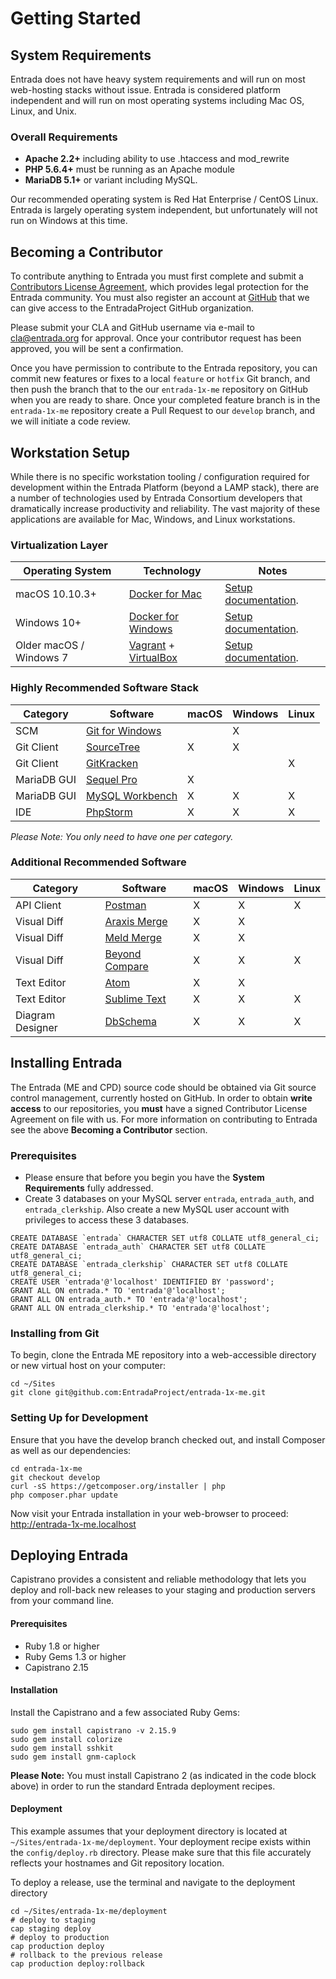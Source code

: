 # Getting Started

## System Requirements

Entrada does not have heavy system requirements and will run on most web-hosting stacks without issue. Entrada is considered platform independent and will run on most operating systems including Mac OS, Linux, and Unix.

### Overall Requirements

* **Apache 2.2+** including ability to use .htaccess and mod_rewrite
* **PHP 5.6.4+** must be running as an Apache module 
* **MariaDB 5.1+** or variant including MySQL.

Our recommended operating system is Red Hat Enterprise / CentOS Linux. Entrada is largely operating system independent, but unfortunately will not run on Windows at this time.

## Becoming a Contributor

To contribute anything to Entrada you must first complete and submit a [Contributors License Agreement](https://entrada.org/wp-content/uploads/Entrada-CLA.pdf), which provides legal protection for the Entrada community. You must also register an account at [GitHub](https://github.com) that we can give access to the EntradaProject GitHub organization.

Please submit your CLA and GitHub username via e-mail to [cla@entrada.org](mailto:cla@entrada.org) for approval. Once your contributor request has been approved, you will be sent a confirmation.

Once you have permission to contribute to the Entrada repository, you can commit new features or fixes to a local `feature` or `hotfix` Git branch, and then push the branch that to the our `entrada-1x-me` repository on GitHub when you are ready to share. Once your completed feature branch is in the `entrada-1x-me` repository create a Pull Request to our `develop` branch, and we will initiate a code review.

## Workstation Setup

While there is no specific workstation tooling / configuration required for development within the Entrada Platform (beyond a LAMP stack), there are a number of technologies used by Entrada Consortium developers that dramatically increase productivity and reliability. The vast majority of these applications are available for Mac, Windows, and Linux workstations.

### Virtualization Layer

| Operating System        | Technology                                                  | Notes                                                                                                           |
| ----------------------- | ----------------------------------------------------------- | --------------------------------------------------------------------------------------------------------------- | 
| macOS 10.10.3+          | [Docker for Mac](https://www.docker.com/docker-mac)         | [Setup documentation](https://github.com/EntradaProject/entrada-1x-docs/tree/master/resources/docker).   | 
| Windows 10+             | [Docker for Windows](https://www.docker.com/docker-windows) | [Setup documentation](https://github.com/EntradaProject/entrada-1x-docs/tree/master/resources/docker).   | 
| Older macOS / Windows 7 | [Vagrant](https://www.vagrantup.com) + [VirtualBox](https://www.virtualbox.org) | [Setup documentation](https://github.com/EntradaProject/entrada-1x-docs/tree/master/resources/vagrant). | 

### Highly Recommended Software Stack

| Category         | Software                                                    | macOS | Windows | Linux |
| ---------------- | ----------------------------------------------------------- | ----- | ------- | ----- |
| SCM              | [Git for Windows](https://git-scm.com/downloads)            |       | X       |       |
| Git Client       | [SourceTree](https://www.sourcetreeapp.com)                 | X     | X       |       |  
| Git Client       | [GitKracken](https://www.gitkraken.com)                     |       |         | X     |
| MariaDB GUI      | [Sequel Pro](https://sequelpro.com)                         | X     |         |       |
| MariaDB GUI      | [MySQL Workbench](https://www.mysql.com/products/workbench) | X     | X       | X     |
| IDE              | [PhpStorm](https://www.jetbrains.com/phpstorm)              | X     | X       | X     |

*Please Note: You only need to have one per category.*

### Additional Recommended Software

| Category         | Software                                                    | macOS | Windows | Linux |
| ---------------- | ----------------------------------------------------------- | ----- | ------- | ----- |
| API Client       | [Postman](https://www.getpostman.com)                       | X     | X       | X     |
| Visual Diff      | [Araxis Merge](https://www.araxis.com/merge)                | X     | X       |       |  
| Visual Diff      | [Meld Merge](http://meldmerge.org)                          | X     | X       |       |  
| Visual Diff      | [Beyond Compare](https://www.scootersoftware.com)           | X     | X       | X     |
| Text Editor      | [Atom](https://atom.io)                                     | X     | X       |       |
| Text Editor      | [Sublime Text](https://www.sublimetext.com)                 | X     | X       | X     |
| Diagram Designer | [DbSchema](https://www.dbschema.com)                        | X     | X       | X     |

## Installing Entrada

The Entrada (ME and CPD) source code should be obtained via Git source control management, currently hosted on GitHub. In order to obtain **write access** to our repositories, you **must** have a signed Contributor License Agreement on file with us. For more information on contributing to Entrada see the above **Becoming a Contributor** section.

### Prerequisites 

* Please ensure that before you begin you have the **System Requirements** fully addressed.
* Create 3 databases on your MySQL server `entrada`, `entrada_auth`, and `entrada_clerkship`. Also create a new MySQL user account with privileges to access these 3 databases.
```
CREATE DATABASE `entrada` CHARACTER SET utf8 COLLATE utf8_general_ci;
CREATE DATABASE `entrada_auth` CHARACTER SET utf8 COLLATE utf8_general_ci;
CREATE DATABASE `entrada_clerkship` CHARACTER SET utf8 COLLATE utf8_general_ci;
CREATE USER 'entrada'@'localhost' IDENTIFIED BY 'password';
GRANT ALL ON entrada.* TO 'entrada'@'localhost';
GRANT ALL ON entrada_auth.* TO 'entrada'@'localhost';
GRANT ALL ON entrada_clerkship.* TO 'entrada'@'localhost';
```

### Installing from Git

To begin, clone the Entrada ME repository into a web-accessible directory or new virtual host on your computer:
```
cd ~/Sites
git clone git@github.com:EntradaProject/entrada-1x-me.git
```

### Setting Up for Development

Ensure that you have the develop branch checked out, and install Composer as well as our dependencies:
```
cd entrada-1x-me
git checkout develop
curl -sS https://getcomposer.org/installer | php
php composer.phar update
```

Now visit your Entrada installation in your web-browser to proceed: http://entrada-1x-me.localhost

## Deploying Entrada

Capistrano provides a consistent and reliable methodology that lets you deploy and roll-back new releases to your staging and production servers from your command line.

#### Prerequisites
- Ruby 1.8 or higher
- Ruby Gems 1.3 or higher
- Capistrano 2.15

#### Installation
Install the Capistrano and a few associated Ruby Gems:
```
sudo gem install capistrano -v 2.15.9
sudo gem install colorize
sudo gem install sshkit
sudo gem install gnm-caplock
```

**Please Note:** You must install Capistrano 2 (as indicated in the code block above) in order to run the standard Entrada deployment recipes.

#### Deployment

This example assumes that your deployment directory is located at `~/Sites/entrada-1x-me/deployment`. Your deployment recipe exists within the `config/deploy.rb` directory. Please make sure that this file accurately reflects your hostnames and Git repository location.

To deploy a release, use the terminal and navigate to the deployment directory
```
cd ~/Sites/entrada-1x-me/deployment
# deploy to staging
cap staging deploy
# deploy to production
cap production deploy
# rollback to the previous release
cap production deploy:rollback
```

